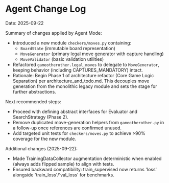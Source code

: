 # Agent Change Log

Date: 2025-09-22

Summary of changes applied by Agent Mode:

- Introduced a new module `checkers/moves.py` containing:
  - `BoardState` (immutable board representation)
  - `MoveGenerator` (primary legal move generator with capture handling)
  - `MoveValidator` (basic validation utilities)
- Refactored `gameotherother.legal_moves` to delegate to `MoveGenerator`, keeping behavior (including CAPTURES_MANDATORY) intact.
- Rationale: Begin Phase 1 of architecture refactor (Core Game Logic Separation) per architecture_and_todo.md. This decouples move generation from the monolithic legacy module and sets the stage for further abstractions.

Next recommended steps:
- Proceed with defining abstract interfaces for Evaluator and SearchStrategy (Phase 2).
- Remove duplicated move-generation helpers from `gameotherother.py` in a follow-up once references are confirmed unused.
- Add targeted unit tests for `checkers/moves.py` to achieve >90% coverage for the new module.

Additional changes (2025-09-22):
- Made TrainingDataCollector augmentation deterministic when enabled (always adds flipped sample) to align with tests.
- Ensured backward compatibility: train_supervised now returns 'loss' alongside 'train_loss'/'val_loss' for benchmarks.
